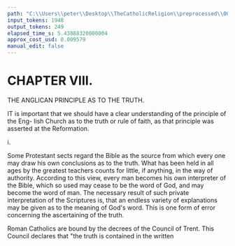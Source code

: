 ```yaml
---
path: "C:\\Users\\peter\\Desktop\\TheCatholicReligion\\preprocessed\\00143.jpg"
input_tokens: 1948
output_tokens: 249
elapsed_time_s: 5.43888320000004
approx_cost_usd: 0.009579
manual_edit: false
---
```

# CHAPTER VIII.

THE ANGLICAN PRINCIPLE AS TO
THE TRUTH.

IT is important that we should have a clear
understanding of the principle of the Eng-
lish Church as to the truth or rule of faith, as
that principle was asserted at the Reformation.

i.

Some Protestant sects regard the Bible as the
source from which every one may draw his own
conclusions as to the truth. What has been
held in all ages by the greatest teachers counts
for little, if anything, in the way of authority.
According to this view, every man becomes his
own interpreter of the Bible, which so used may
cease to be the word of God, and may become
the word of man. The necessary result of such
private interpretation of the Scriptures is, that
an endless variety of explanations may be given
as to the meaning of God's word. This is one
form of error concerning the ascertaining of the
truth.

Roman Catholics are bound by the decrees of
the Council of Trent. This Council declares
that "the truth is contained in the written